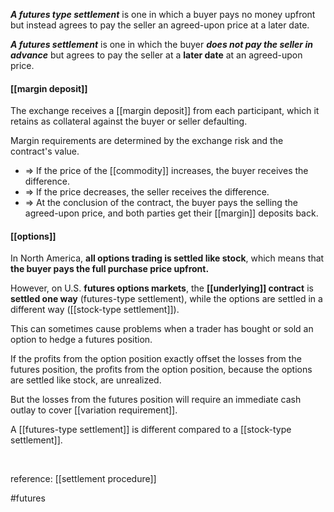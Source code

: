 ***A futures type settlement*** is one in which a buyer pays no money upfront
but instead agrees to pay the seller an agreed-upon price at a later date.


***A futures settlement*** is one in which the buyer ***does not pay the seller in advance*** but agrees to pay the seller at a **later date** at an agreed-upon price.


#### [[margin deposit]]

The exchange receives a [[margin deposit]] from each participant, which it retains as collateral against the buyer or seller defaulting.

Margin requirements are determined by the exchange risk and the contract's value.

* => If the price of the [[commodity]] increases, the buyer receives the difference.  
* => If the price decreases, the seller receives the difference.  
* => At the conclusion of the contract, the buyer pays the selling the agreed-upon price, and both parties get their [[margin]] deposits back.


#### [[options]] 

In North America, **all options trading is settled like stock**, which means that **the buyer pays the full purchase price upfront.** 

However, on U.S. **futures options markets**, the **[[underlying]] contract** is **settled one way** (futures-type settlement), while the options are settled in a different way ([[stock-type settlement]]).

This can sometimes cause problems when a trader has bought or sold an option to hedge a futures position.

If the profits from the option position exactly offset the losses from the futures position, the profits from the option position, because the options are settled like stock, are unrealized.

But the losses from the futures position will require an immediate cash outlay to cover [[variation requirement]].


A [[futures-type settlement]] is different compared to a [[stock-type settlement]].

<br>

reference: [[settlement procedure]]

#futures 